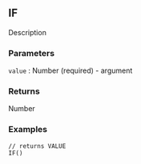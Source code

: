 ## IF

Description

### Parameters
`value` : Number (required) - argument

### Returns
Number

### Examples
```
// returns VALUE
IF()
```